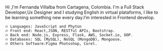 Hi ,I'm Fernanda Villalba from Cartagena, Colombia. I'm a Full Stack Developer,Ux Designer and I studying  English in virtual plataforms, I like to be learning something new every day.I’m interested in Frontend develop.

    🔥 Languages: JavaScript and Phyton
    🔥 Front end: React,JSON, RESTful APIs, Bootstrap.
    🔥 Back end: Node.js, Express, Flask, AWS, Socket.io, OOP.
    🔥 Databases: SQL (MySQL), NoSQL (MongoDB), Mongoose.
    🔥 Others Software:Figma Photoshop, Corel.
